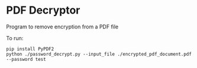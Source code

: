 
# PDF Decryptor

Program to remove encryption from a PDF file

To run:

```
pip install PyPDF2
python ./password_decrypt.py --input_file ./encrypted_pdf_document.pdf --password test
```


